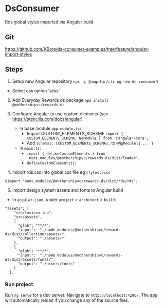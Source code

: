 # DsConsumer 
Rds global styles imported via Angular build

## Git 
https://github.com/KBora/ds-consumer-examples/tree/feature/angular-import-styles

## Steps

1. Setup new Angular repository
`npx -p @angular/cli ng new ds-consumer1`
  * Select css option 'scss'

2. Add Everyday Rewards ds package
`npm install @mothershipvc/rewards-ds`

3. Configure Angular to use custom elements (see https://stenciljs.com/docs/angular)
    * In base module `app.module.ts`:
      * Import CUSTOM_ELEMENTS_SCHEME `import { CUSTOM_ELEMENTS_SCHEMA, NgModule } from '@angular/core';`
      * Add `schemas: [CUSTOM_ELEMENTS_SCHEMA],` to `@NgModule({ ... }`
    * In `main.ts`:
      * `import { defineCustomElements } from 'node_modules/@mothershipvc/rewards-ds/dist/loader';`
      * `defineCustomElements()`;

4. Import rds.css into global css file eg `styles.scss`
  ```
  @import 'node_modules/@mothershipvc/rewards-ds/dist/rds/rds';
  ```

5. Import design system assets and fonts to Angular build
  * In `angular.json`, under `project` > `architect` > `build`:
```
"assets": [
    "src/favicon.ico",
    "src/assets",
    {
      "glob": "**/*",
      "input":  "./node_modules/@mothershipvc/rewards-ds/dist/collection/assets/",
      "output": "./assets/"
    },
    {
      "glob": "**/*",
      "input":  "./node_modules/@mothershipvc/rewards-ds/dist/assets/fonts/",
      "output": "./assets/fonts"
    }
  ],      
```

### Run project

Run `ng serve` for a dev server. Navigate to `http://localhost:4200/`. The app will automatically reload if you change any of the source files.
